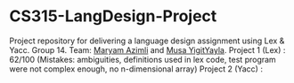# CS315-LangDesign-Project
Project repository for delivering a language design assignment using Lex & Yacc.
Group 14.
Team: <a href="https://github.com/MaryamAzimli" target="_blank">Maryam Azimli</a> and  <a href="https://github.com/Musa-Yigit-Yayla" target="_blank">Musa YigitYayla</a>.
Project 1 (Lex)  : 62/100 (Mistakes: ambiguities, definitions used in lex code, test program were not complex enough, no n-dimensional array)
Project 2 (Yacc) :
